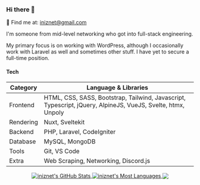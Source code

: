 ### Hi there 👋
💬 Find me at: iniznet@gmail.com

I'm someone from mid-level networking who got into full-stack engineering.

My primary focus is on working with WordPress, although I occasionally work with Laravel as well and sometimes other stuff. I have yet to secure a full-time position.

#### Tech

| Category  	| Language & Libraries                                                                                  	|
|-----------	|-------------------------------------------------------------------------------------------------------	|
| Frontend  	| HTML, CSS, SASS, Bootstrap, Tailwind, Javascript, Typescript, jQuery, AlpineJS, VueJS, Svelte, htmx, Unpoly 	|
| Rendering 	| Nuxt, Sveltekit                                                                                       	|
| Backend   	| PHP, Laravel, CodeIgniter                                                                             	|
| Database  	| MySQL, MongoDB                                                                                        	|
| Tools     	| Git, VS Code                                                                                          	|
| Extra     	| Web Scraping, Networking, Discord.js                                                                  	|

<p align="center">
  <a href="https://github.com/iniznet">
    <img align="center" src="https://github-readme-stats.vercel.app/api?username=iniznet&show_icons=true&count_private=true&hide_border=true&title_color=70a5fd&icon_color=bf91f3&text_color=38bdae&bg_color=ffffff00" alt="iniznet's GitHub Stats" />
  </a>
  <a href="https://github.com/iniznet">
    <img align="center" src="https://github-readme-stats.vercel.app/api/top-langs/?username=iniznet&show_icons=true&count_private=true&hide_border=true&title_color=70a5fd&icon_color=bf91f3&text_color=38bdae&bg_color=ffffff00&exclude_repo=mbw-wreck-native-py3,Bannerlord.Modules.Source" alt="iniznet's Most Languages" />
  </a>
  <a href="https://github.com/iniznet">
    <img align="center" src="https://github-readme-streak-stats.herokuapp.com?user=iniznet&hide_border=true&background=FF000000&stroke=70A5FD&border=70A5FD&ring=70A5FD&fire=BF91F3&currStreakNum=38BDAE&sideNums=38BDAE&currStreakLabel=38BDAE&sideLabels=38BDAE&dates=38BDAE" />
  </a>
 </p>
